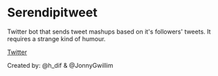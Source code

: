 # Serendipitweet

Twitter bot that sends tweet mashups based on it's followers' tweets. It requires a strange kind of humour.


[Twitter](https://twitter.com/BotSerendipity)

Created by: @h_dif & @JonnyGwillim 
